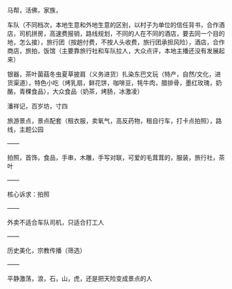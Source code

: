 马帮，活佛，家族，

车队（不同档次，本地生意和外地生意的区别，以村子为单位的信任背书，合作酒店，司机拼房，高速费报销，路线规划，不同的人在不同的酒店，要去同一个目的地，怎么接），旅行团（按趟付费，不按人头收费，旅行团承担风险），酒店，合作商店，旅拍，饭馆（主要靠旅行社和车队拉人，大众点评，本地主播还没有发展起来）

银器，茶叶菌菇冬虫夏草披肩（义务进货）扎染东巴文玩（特产，自然/文化，进货渠道），特色小吃（烤乳扇，鲜花饼，咖啡豆，牦牛肉，腊排骨，墨红玫瑰，奶酪，青稞食品），大众食品（奶茶，烤肠，冰激凌）

潘祥记，百岁坊，寸四

旅游景点，景点配套（租衣服，卖氧气，高反药物，租自行车，打卡点拍照），路线，主题公园

——

拍照，首饰，食品，手串，木雕，手写对联，可爱的毛茸茸的，服装，旅行社，茶叶

——

核心诉求：拍照

——

外卖不适合车队司机，只适合打工人

——

历史美化，宗教传播（筛选）

——

平静激荡，浪，石，山，虎，还是把天险变成景点的人